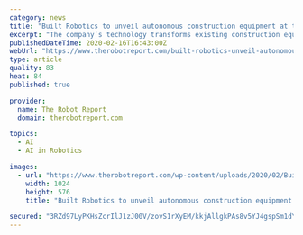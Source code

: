 ```yaml
---
category: news
title: "Built Robotics to unveil autonomous construction equipment at trade show"
excerpt: "The company’s technology transforms existing construction equipment — including excavators, bulldozers, and skid steers — into fully autonomous robots. Built said its artificial intelligence guidance systems can be installed on existing equipment from any manufacturer, while still maintaining complete manual operation capabilities."
publishedDateTime: 2020-02-16T16:43:00Z
webUrl: "https://www.therobotreport.com/built-robotics-unveil-autonomous-constructioon-equipment-trade-show/"
type: article
quality: 83
heat: 84
published: true

provider:
  name: The Robot Report
  domain: therobotreport.com

topics:
  - AI
  - AI in Robotics

images:
  - url: "https://www.therobotreport.com/wp-content/uploads/2020/02/Built_Robotics_1-1024x576.jpeg"
    width: 1024
    height: 576
    title: "Built Robotics to unveil autonomous construction equipment at trade show"

secured: "3RZd97LyPKHsZcrIlJ1zJ00V/zovS1rXyEM/kkjAllgkPAs8v5YJ4gspSm1dY/bOdl6oMJZ9QbywMjpE9dGWOLkg5+Ynpt3uw0TIFc9K7jNXbVi98EhrsrYLCMU/9tX17mUWa2BGWg2iV/hGiTQGTwNQ71NL6zi3u/rcsrWg/In5IrwluSdMXcm2V/2Cz4lAiqy1uhAbVCTZB8XMeLblWzM0p3MuNhM1Ggk1l5WMHTzEfpFLktN7fuQ7l5nbvHrmYarcNIOpvf14QVv5aYpRE+jbn75DM3zYUt4NoMcYIaeRsw/kq2QDuHE7sTBCCG4S;35L1bBkz47gvhpe6fYlk8g=="
---
```


